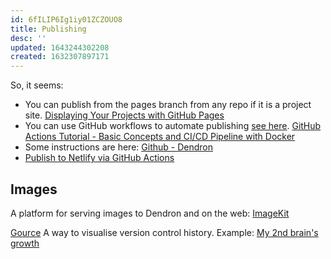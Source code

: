 ```yaml
---
id: 6fILIP6Ig1iy01ZCZOUO8
title: Publishing
desc: ''
updated: 1643244302208
created: 1632307897171
---
```


So, it seems:

- You can publish from the pages branch from any repo if it is a project site. [Displaying Your Projects with GitHub Pages](https://www.youtube.com/watch?v=TUJekd0reVQ)
- You can use GitHub workflows to automate publishing [see here](https://discord.com/channels/717965437182410783/890128678732845086/890138843485990923). [GitHub Actions Tutorial - Basic Concepts and CI/CD Pipeline with Docker](https://www.youtube.com/watch?v=R8_veQiYBjI)
- Some instructions are here: [Github - Dendron](https://wiki.dendron.so/notes/877f4347-f013-43ba-aec4-87412b2e1bec.html)
- [Publish to Netlify via GitHub Actions](https://luke.carrier.im/notes/soaskhwfxi1em8dzidvbn/)

## Images

A platform for serving images to Dendron and on the web: [ImageKit](https://imagekit.io/)

[Gource](https://gource.io/) A way to visualise version control history. Example: [My 2nd brain's growth](https://www.youtube.com/watch?v=7tapRyg6_H4)